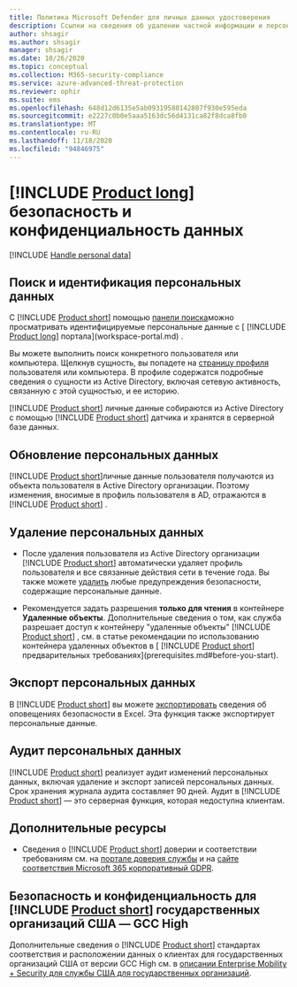 ```yaml
---
title: Политика Microsoft Defender для личных данных удостоверения
description: Ссылки на сведения об удалении частной информации и персональных данных из защитника Майкрософт для идентификации.
author: shsagir
ms.author: shsagir
manager: shsagir
ms.date: 10/26/2020
ms.topic: conceptual
ms.collection: M365-security-compliance
ms.service: azure-advanced-threat-protection
ms.reviewer: ophir
ms.suite: ems
ms.openlocfilehash: 648d12d6135e5ab09319580142807f930e595eda
ms.sourcegitcommit: e2227c0b0e5aaa5163dc56d4131ca82f8dca8fb0
ms.translationtype: MT
ms.contentlocale: ru-RU
ms.lasthandoff: 11/18/2020
ms.locfileid: "94846975"
---
```

# <a name="product-long-data-security-and-privacy"></a>[!INCLUDE [Product long](includes/product-long.md)] безопасность и конфиденциальность данных

[!INCLUDE [Handle personal data](../includes/gdpr-intro-sentence.md)]

## <a name="search-for-and-identify-personal-data"></a>Поиск и идентификация персональных данных

С [!INCLUDE [Product short](includes/product-short.md)] помощью [панели поиска](workspace-portal.md#search-bar)можно просматривать идентифицируемые персональные данные с [ [!INCLUDE [Product long](includes/product-long.md)] портала](workspace-portal.md) .

Вы можете выполнить поиск конкретного пользователя или компьютера. Щелкнув сущность, вы попадете на [страницу профиля](entity-profiles.md) пользователя или компьютера. В профиле содержатся подробные сведения о сущности из Active Directory, включая сетевую активность, связанную с этой сущностью, и ее историю.

[!INCLUDE [Product short](includes/product-short.md)] личные данные собираются из Active Directory с помощью [!INCLUDE [Product short](includes/product-short.md)] датчика и хранятся в серверной базе данных.

## <a name="update-personal-data"></a>Обновление персональных данных

[!INCLUDE [Product short](includes/product-short.md)]личные данные пользователя получаются из объекта пользователя в Active Directory организации. Поэтому изменения, вносимые в профиль пользователя в AD, отражаются в [!INCLUDE [Product short](includes/product-short.md)] .

## <a name="delete-personal-data"></a>Удаление персональных данных

- После удаления пользователя из Active Directory организации [!INCLUDE [Product short](includes/product-short.md)] автоматически удаляет профиль пользователя и все связанные действия сети в течение года. Вы также можете [удалить](working-with-suspicious-activities.md#review-suspicious-activities-on-the-attack-time-line) любые предупреждения безопасности, содержащие персональные данные.

- Рекомендуется задать разрешения **только для чтения** в контейнере **Удаленные объекты**. Дополнительные сведения о том, как служба разрешает доступ к контейнеру "удаленные объекты" [!INCLUDE [Product short](includes/product-short.md)] , см. в статье рекомендации по использованию контейнера удаленных объектов в [ [!INCLUDE [Product short](includes/product-short.md)] предварительных требованиях](prerequisites.md#before-you-start).

## <a name="export-personal-data"></a>Экспорт персональных данных

В [!INCLUDE [Product short](includes/product-short.md)] вы можете [экспортировать](working-with-suspicious-activities.md#review-suspicious-activities-on-the-attack-time-line) сведения об оповещениях безопасности в Excel. Эта функция также экспортирует персональные данные.

## <a name="audit-personal-data"></a>Аудит персональных данных

[!INCLUDE [Product short](includes/product-short.md)] реализует аудит изменений персональных данных, включая удаление и экспорт записей персональных данных. Срок хранения журнала аудита составляет 90 дней. Аудит в [!INCLUDE [Product short](includes/product-short.md)] — это серверная функция, которая недоступна клиентам.

## <a name="additional-resources"></a>Дополнительные ресурсы

- Сведения о [!INCLUDE [Product short](includes/product-short.md)] доверии и соответствии требованиям см. на [портале доверия службы](https://servicetrust.microsoft.com/ViewPage/GDPRGetStarted) и на [сайте соответствия Microsoft 365 корпоративный GDPR](/microsoft-365/compliance/gdpr?view=o365-worldwide&preserve-view=true).

## <a name="security-and-privacy-for-product-short-us-government-gcc-high-customers"></a>Безопасность и конфиденциальность для [!INCLUDE [Product short](includes/product-short.md)] государственных организаций США — GCC High

Дополнительные сведения о [!INCLUDE [Product short](includes/product-short.md)] стандартах соответствия и расположении данных о клиентах для государственных организаций США от версии GCC High см. в [описании Enterprise Mobility + Security для службы США для государственных организаций](/enterprise-mobility-security/solutions/ems-govt-service-description).
